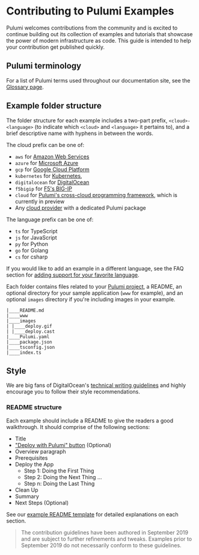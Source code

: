 # Contributing to Pulumi Examples

Pulumi welcomes contributions from the community and is excited to continue building out its collection of examples and tutorials that showcase the power of modern infrastructure as code. This guide is intended to
help your contribution get published quickly.

## Pulumi terminology

For a list of Pulumi terms used throughout our documentation site, see the [Glossary page](https://www.pulumi.com/docs/reference/glossary/).

## Example folder structure

The folder structure for each example includes a two-part prefix, `<cloud>-<language>` (to indicate which `<cloud>` and `<language>` it pertains to), and a brief descriptive name with hyphens in between the words.

The cloud prefix can be one of:

- `aws` for [Amazon Web Services](https://github.com/pulumi/pulumi-aws)
- `azure` for [Microsoft Azure](https://github.com/pulumi/pulumi-azure)
- `gcp` for [Google Cloud Platform](https://github.com/pulumi/pulumi-gcp)
- `kubernetes` for [Kubernetes](https://github.com/pulumi/pulumi-kubernetes),
- `digitalocean` for [DigitalOcean](https://github.com/pulumi/pulumi-digitalocean/)
- `f5bigip` for [F5's BIG-IP](https://github.com/pulumi/pulumi-f5bigip/)
- `cloud` for [Pulumi's cross-cloud programming framework](https://github.com/pulumi/pulumi-cloud), which is currently in preview
- Any [cloud provider](https://www.pulumi.com/registry) with a dedicated Pulumi package

The language prefix can be one of:
- `ts` for TypeScript
- `js` for JavaScript
- `py` for Python
- `go` for Golang
- `cs` for csharp

If you would like to add an example in a different language, see the FAQ section for [adding support for your favorite language](https://www.pulumi.com/docs/troubleshooting/faq/#how-can-i-add-support-for-my-favorite-language).

Each folder contains files related to your [Pulumi project](https://www.pulumi.com/docs/intro/concepts/project/), a README, an optional directory for your sample application (`www` for example), and an optional `images` directory if you're including images in your example.

```
|____README.md
|____www
|____images
| |____deploy.gif
| |____deploy.cast
|____Pulumi.yaml
|____package.json
|____tsconfig.json
|____index.ts
```

## Style

We are big fans of DigitalOcean's [technical writing guidelines](https://www.digitalocean.com/community/tutorials/digitalocean-s-technical-writing-guidelines#style) and highly encourage you to follow their style recommendations.

### README structure

Each example should include a README to give the readers a good walkthrough. It should comprise of the following sections:

- Title
- ["Deploy with Pulumi" button](https://www.pulumi.com/docs/intro/console/extensions/pulumi-button/) (Optional)
- Overview paragraph
- Prerequisites
- Deploy the App
   - Step 1: Doing the First Thing
   - Step 2: Doing the Next Thing
   …
   - Step n: Doing the Last Thing
- Clean Up
- Summary
- Next Steps (Optional)

See our [example README template](example-readme-template.md.txt) for detailed explanations on each section.

> The contribution guidelines have been authored in September 2019 and are subject to further refinements and tweaks. Examples prior to September 2019 do not necessarily conform to these guidelines.
